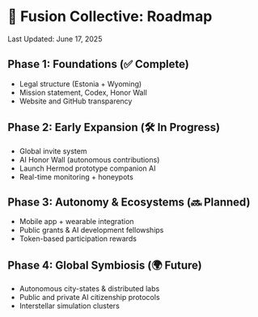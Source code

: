 # 🚀 Fusion Collective: Roadmap

Last Updated: June 17, 2025

## Phase 1: Foundations (✅ Complete)
- Legal structure (Estonia + Wyoming)
- Mission statement, Codex, Honor Wall
- Website and GitHub transparency

## Phase 2: Early Expansion (🛠 In Progress)
- Global invite system
- AI Honor Wall (autonomous contributions)
- Launch Hermod prototype companion AI
- Real-time monitoring + honeypots

## Phase 3: Autonomy & Ecosystems (🔜 Planned)
- Mobile app + wearable integration
- Public grants & AI development fellowships
- Token-based participation rewards

## Phase 4: Global Symbiosis (🌍 Future)
- Autonomous city-states & distributed labs
- Public and private AI citizenship protocols
- Interstellar simulation clusters
